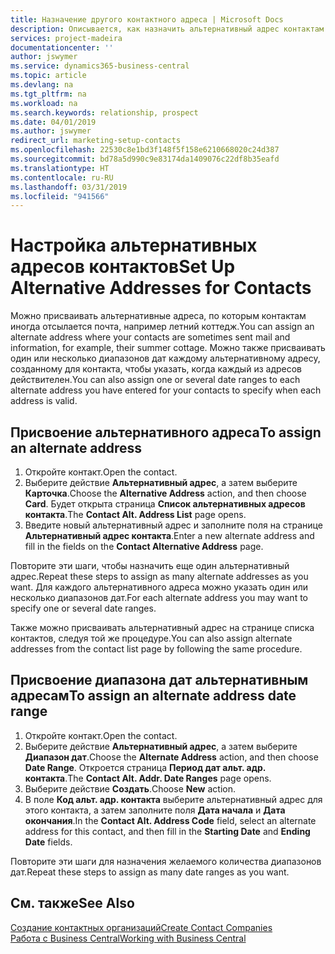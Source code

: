 ```yaml
---
title: Назначение другого контактного адреса | Microsoft Docs
description: Описывается, как назначить альтернативный адрес контактам или потенциальным клиентам, на который периодически отправлять информацию.
services: project-madeira
documentationcenter: ''
author: jswymer
ms.service: dynamics365-business-central
ms.topic: article
ms.devlang: na
ms.tgt_pltfrm: na
ms.workload: na
ms.search.keywords: relationship, prospect
ms.date: 04/01/2019
ms.author: jswymer
redirect_url: marketing-setup-contacts
ms.openlocfilehash: 22530c8e1bd3f148f5f158e6210668020c24d387
ms.sourcegitcommit: bd78a5d990c9e83174da1409076c22df8b35eafd
ms.translationtype: HT
ms.contentlocale: ru-RU
ms.lasthandoff: 03/31/2019
ms.locfileid: "941566"
---
```

# <a name="set-up-alternative-addresses-for-contacts"></a><span data-ttu-id="f52fc-103">Настройка альтернативных адресов контактов</span><span class="sxs-lookup"><span data-stu-id="f52fc-103">Set Up Alternative Addresses for Contacts</span></span>
<span data-ttu-id="f52fc-104">Можно присваивать альтернативные адреса, по которым контактам иногда отсылается почта, например летний коттедж.</span><span class="sxs-lookup"><span data-stu-id="f52fc-104">You can assign an alternate address where your contacts are sometimes sent mail and information, for example, their summer cottage.</span></span> <span data-ttu-id="f52fc-105">Можно также присваивать один или несколько диапазонов дат каждому альтернативному адресу, созданному для контакта, чтобы указать, когда каждый из адресов действителен.</span><span class="sxs-lookup"><span data-stu-id="f52fc-105">You can also assign one or several date ranges to each alternate address you have entered for your contacts to specify when each address is valid.</span></span>

## <a name="to-assign-an-alternate-address"></a><span data-ttu-id="f52fc-106">Присвоение альтернативного адреса</span><span class="sxs-lookup"><span data-stu-id="f52fc-106">To assign an alternate address</span></span>
1. <span data-ttu-id="f52fc-107">Откройте контакт.</span><span class="sxs-lookup"><span data-stu-id="f52fc-107">Open the contact.</span></span>
2. <span data-ttu-id="f52fc-108">Выберите действие **Альтернативный адрес**, а затем выберите **Карточка**.</span><span class="sxs-lookup"><span data-stu-id="f52fc-108">Choose the **Alternative Address** action, and then choose **Card**.</span></span> <span data-ttu-id="f52fc-109">Будет открыта страница **Список альтернативных адресов контакта**.</span><span class="sxs-lookup"><span data-stu-id="f52fc-109">The **Contact Alt. Address List** page opens.</span></span>
3. <span data-ttu-id="f52fc-110">Введите новый альтернативный адрес и заполните поля на странице **Альтернативный адрес контакта**.</span><span class="sxs-lookup"><span data-stu-id="f52fc-110">Enter a new alternate address and fill in the fields on the **Contact Alternative Address** page.</span></span>

<span data-ttu-id="f52fc-111">Повторите эти шаги, чтобы назначить еще один альтернативный адрес.</span><span class="sxs-lookup"><span data-stu-id="f52fc-111">Repeat these steps to assign as many alternate addresses as you want.</span></span> <span data-ttu-id="f52fc-112">Для каждого альтернативного адреса можно указать один или несколько диапазонов дат.</span><span class="sxs-lookup"><span data-stu-id="f52fc-112">For each alternate address you may want to specify one or several date ranges.</span></span>

<span data-ttu-id="f52fc-113">Также можно присваивать альтернативный адрес на странице списка контактов, следуя той же процедуре.</span><span class="sxs-lookup"><span data-stu-id="f52fc-113">You can also assign alternate addresses from the contact list page by following the same procedure.</span></span>

## <a name="to-assign-an-alternate-address-date-range"></a><span data-ttu-id="f52fc-114">Присвоение диапазона дат альтернативным адресам</span><span class="sxs-lookup"><span data-stu-id="f52fc-114">To assign an alternate address date range</span></span>
1. <span data-ttu-id="f52fc-115">Откройте контакт.</span><span class="sxs-lookup"><span data-stu-id="f52fc-115">Open the contact.</span></span>
2. <span data-ttu-id="f52fc-116">Выберите действие **Альтернативный адрес**, а затем выберите **Диапазон дат**.</span><span class="sxs-lookup"><span data-stu-id="f52fc-116">Choose the **Alternate Address** action, and then choose **Date Range**.</span></span> <span data-ttu-id="f52fc-117">Откроется страница **Период дат альт. адр. контакта**.</span><span class="sxs-lookup"><span data-stu-id="f52fc-117">The **Contact Alt. Addr. Date Ranges** page opens.</span></span>
3. <span data-ttu-id="f52fc-118">Выберите действие **Создать**.</span><span class="sxs-lookup"><span data-stu-id="f52fc-118">Choose **New** action.</span></span>
4. <span data-ttu-id="f52fc-119">В поле **Код альт. адр. контакта** выберите альтернативный адрес для этого контакта, а затем заполните поля **Дата начала** и **Дата окончания**.</span><span class="sxs-lookup"><span data-stu-id="f52fc-119">In the **Contact Alt. Address Code** field, select an alternate address for this contact, and then fill in the **Starting Date** and **Ending Date** fields.</span></span>

<span data-ttu-id="f52fc-120">Повторите эти шаги для назначения желаемого количества диапазонов дат.</span><span class="sxs-lookup"><span data-stu-id="f52fc-120">Repeat these steps to assign as many date ranges as you want.</span></span>

## <a name="see-also"></a><span data-ttu-id="f52fc-121">См. также</span><span class="sxs-lookup"><span data-stu-id="f52fc-121">See Also</span></span>
[<span data-ttu-id="f52fc-122">Создание контактных организаций</span><span class="sxs-lookup"><span data-stu-id="f52fc-122">Create Contact Companies</span></span>](marketing-create-contact-companies.md)  
[<span data-ttu-id="f52fc-123">Работа с Business Central</span><span class="sxs-lookup"><span data-stu-id="f52fc-123">Working with Business Central</span></span>](ui-work-product.md)
